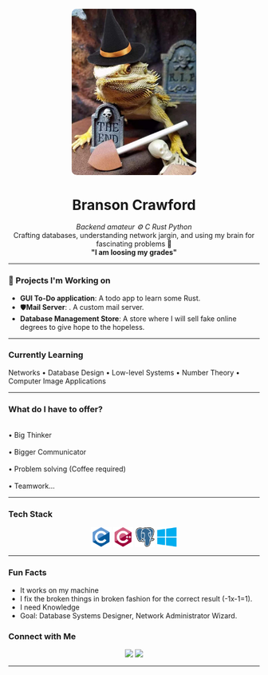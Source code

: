 <p align="center">
  <img src="assets/icon.png" width="250" style="max-width: 100%; height: auto; border-radius: 10px;" alt="Mr High Noon">
</p>

<h1 align="center"> Branson Crawford </h1>

<p align="center">
  <em>Backend amateur ⚙️ C Rust Python</em><br>
  Crafting databases, understanding network jargin, and using my brain for fascinating problems 🧠<br>
  <strong>"I am loosing my grades" </strong>
</p>

---

### 🧠 Projects I'm Working on

- **GUI To-Do application**: A todo app to learn some Rust.  
- 🛡**Mail Server**: . A custom mail server.
- **Database Management Store**: A store where I will sell fake online degrees to give hope to the hopeless.

---

### Currently Learning
Networks • Database Design • Low-level Systems • Number Theory • Computer Image Applications 

---

### What do I have to offer?
  
  <br>• Big Thinker </br>
  <br>• Bigger Communicator</br>
  <br>• Problem solving (Coffee required) </br>
  <br>• Teamwork... </br>

---

### Tech Stack

<p align="center">
  <img src="assets/c.svg" height="40" alt="C" />
  <img src="assets/cpp.svg" height="40" alt="C++" />
  <img src="assets/postgreSQL.svg" height="40" alt="PostgreSQL" />
  <img src="assets/windows.svg" height="40" alt="Windows" />
</p>


---

### Fun Facts

- It works on my machine
- I fix the broken things in broken fashion for the correct result (-1x-1=1).  
- I need Knowledge  
- Goal: Database Systems Designer, Network Administrator Wizard.


### Connect with Me

<p align="center">
  <a href="mailto:bransonancrawford@gmail.com"><img src="https://img.shields.io/badge/-Email-000?&logo=gmail&logoColor=white" /></a>
  <a href="https://github.com/BransonCr"><img src="https://img.shields.io/badge/-Portfolio-000?&logo=githubpages&logoColor=white" /></a>
</p>

---
